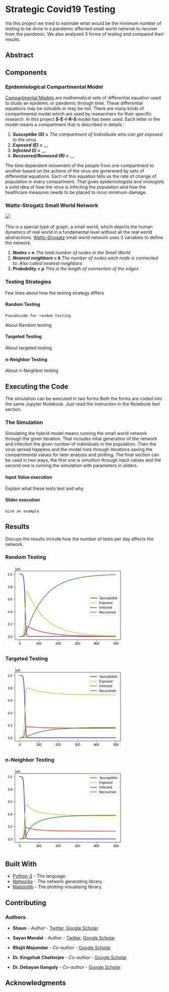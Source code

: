 # Strategic Covid19 Testing

Via this project we tried to estimate what would be the minimum number of testing to be done in a pandemic affected small world netwrok to recover from the pandemic. We also analysed 3 forms of testing and compared their results.

## Abstract


## Components

### Epidemiological Compartmental Model

[Compartmental Models](https://en.wikipedia.org/wiki/Compartmental_models_in_epidemiology) are mathematical sets of differential equation used to study an epidemic or pandemic through time. These differential equations may be solvable or may be not. There are many kinds of compartmental model which are used by researchers for their specific research. In this project **S-E-I-R-S** model has been used. Each letter in the model means a compartment that is described in details : 
1. ***Susceptibe        (S) =*** _The compartment of Individuals who can get exposed to the virus._
2. ***Exposed           (E) =*** __
3. ***Infected          (I) =*** __
4. ***Recovered/Removed (R) =*** __

The time dependent movement of the people from one compartment to another based on the actions of the virus are goverened by sets of differential equations. Each of this equation tells us the rate of change of population in every compartment. That gives epidemiologists and virologists a solid idea of how the virus is infecting the population and how the healthcare measures needs to be placed to incur minimum damage.

### Watts-Strogatz Small World Network
![](https://github.com/thecrazyphysicist369/Voting-in-a-Small-World-Network/blob/master/swn.png)

This is a special type of graph, a small world, which depicts the human dynamics of real world in a fundamental level without all the real world abstractions.
[Watts-Strogatz](https://en.wikipedia.org/wiki/Watts%E2%80%93Strogatz_model) small world network uses 3 variables to define the network.

1. ***Nodes              =  n***   _The total number of nodes in the Small World_
2. ***Nearest neighbors  =  k***   _The number of nodes each node is connected to. Also called nearest-neighbors_
3. ***Probability        =  p***   _This is the length of connection of the edges_



### Testing Strategies

Few lines about how the testing strategy differs

#### Random Testing
```
Pseudocode for random testing
```


About Random testing

#### Targeted Testing
About targeted testing

#### n-Neighbor Testing
About n-Neighbor testing


## Executing the Code

The simulation can be executed in two forms Both the forms are coded into the same Jupyter Notebook. Just read the instruction in the Notebook text section.

### The Simulation

Simulating the hybrid model means running the small world network through the given iteration. That includes intial generation of the network and infection the given number of individuals in the population. Then the virus spread happens and the model runs through iterations saving the compartmental values for later analysis and plotting. The final section can be used in two ways, the first one is simultion through input values and the second one is running the simulation with parameters in sliders.


#### Input Value execution

Explain what these tests test and why


#### Slider execution
```
Give an example
```

## Results

Discuss the results include how the number of tests per day affects the network.
### Random Testing
![](https://github.com/thecrazyphysicist369/strategic-Covid19-testing/blob/main/images/random%2010000%205.png)

### Targeted Testing
![](https://github.com/thecrazyphysicist369/strategic-Covid19-testing/blob/main/images/tar%2010000%205.png)

### n-Neighbor Testing
![](https://github.com/thecrazyphysicist369/strategic-Covid19-testing/blob/main/images/neighbor%2010000%205.png)


## Built With

* [Python-3](https://www.python.org/) - The language.
* [Networkx](https://matplotlib.org/) - The network generating library.
* [Matplotlib](https://networkx.org/) - The plotting-visualising library.


## Contributing


### Authors

* **Shaun** - *Author* - [Twitter](https://twitter.com/thecrzyphysicst), [Google Scholar](https://scholar.google.com/citations?hl=en&user=mxc8IfcAAAAJ)

* **Sayan Mondal** - *Author* - [Twitter](https://twitter.com/sayanmondal2098), [Google Scholar](https://scholar.google.com/...)

* **Ritajit Mojumdar** - *Co-author* - [Google Scholar](https://scholar.google.com/citations?user=eZL1OXcAAAAJ&hl=en)

* **Dr. Kingshuk Chatterjee** - *Co-author* - [Google Scholar](https://scholar.google.com/citations?user=o-WIpn0AAAAJ&hl=en)

* **Dr. Debayan Ganguly** - *Co-author* - [Google Scholar](https://scholar.google.com/citations?user=ikohpY4AAAAJ&hl=en)

## Acknowledgments

